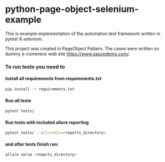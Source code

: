 # python-page-object-selenium-example

This is example implementation of the automation test framework written in pytest & selenium.

This project was created in PageObject Pattern. The cases were written on dummy e-comerece web site https://www.saucedemo.com/.


### To run tests you need to

#### Install all requirements from requirements.txt
```sh
pip install -r requirements.txt
```

#### Run all tests
```sh
pytest tests/
```

#### Run tests with included allure reporting
```sh
pytest tests/ --alluredir=<reports_directory>
```
#### and after tests finish run:
```sh
allure serve <reoprts_directory>
```
